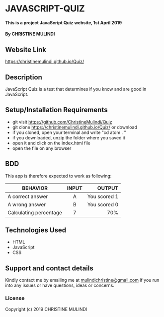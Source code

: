 # JAVASCRIPT-QUIZ
#### This is  a project JavaScript Quiz website, 1st April 2019
#### By CHRISTINE MULINDI
## Website Link
https://christinemulindi.github.io/Quiz/
## Description
JavaScript Quiz is a test that determines if you know and are good in JavaScript.
## Setup/Installation Requirements
* git visit https://github.com/ChristineMulindi/Quiz
* git clone https://christinemulindi.github.io/Quiz/ or download
* if you cloned, open your terminal and write "cd atom . "
* if you downloaded, unzip the folder where you saved it
* open it and click on the index.html file
* open the file on any browser
## BDD
This app is therefore expected to work as following:

| BEHAVIOR                 |  INPUT        | OUTPUT                  |
| -------------------------|:-------------:| -----------------------:|
|   A correct answer       |    A          |    You scored 1         |
|   A wrong answer         |    B          |    You scored 0         |
|   Calculating percentage |    7          |    70%                  |

## Technologies Used
* HTML
* JavaScript
* CSS
## Support and contact details
Kindly contact me by emailing me at mulindichristine@gmail.com if you run into any issues or have questions, ideas or concerns.
### License
Copyright (c) 2019 CHRISTINE MULINDI
